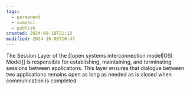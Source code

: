 ```yaml
---
tags:
  - permanent
  - compsci
  - publish
created: 2024-09-18T21:12
modified: 2024-10-08T16:47
---
```

The Session Layer of the [[open systems interconnection model|OSI Model]] is responsible for establishing, maintaining, and terminating sessions between applications. This layer ensures that dialogue between two applications remains open as long as needed as is closed when communication is completed.